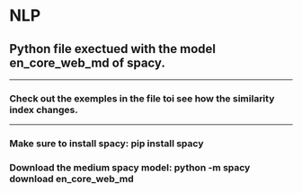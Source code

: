 # NLP
## Python file exectued with the model en_core_web_md of spacy.
---
### Check out the exemples in the file toi see how the similarity index changes.
---
### Make sure to install spacy:  pip install spacy 
### Download the medium spacy model:  python -m spacy download en_core_web_md
